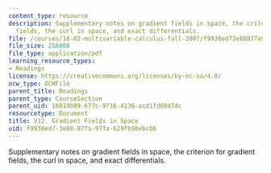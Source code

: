 ```yaml
---
content_type: resource
description: Supplementary notes on gradient fields in space, the criterion for gradient
  fields, the curl in space, and exact differentials.
file: /courses/18-02-multivariable-calculus-fall-2007/f9930ed73e88877a97fa629fb98ebcb6_gradient_fields.pdf
file_size: 258808
file_type: application/pdf
learning_resource_types:
- Readings
license: https://creativecommons.org/licenses/by-nc-sa/4.0/
ocw_type: OCWFile
parent_title: Readings
parent_type: CourseSection
parent_uid: 16819b09-677c-9716-4136-acd1fd60474c
resourcetype: Document
title: V12. Gradient Fields in Space
uid: f9930ed7-3e88-877a-97fa-629fb98ebcb6
---
```

Supplementary notes on gradient fields in space, the criterion for gradient fields, the curl in space, and exact differentials.